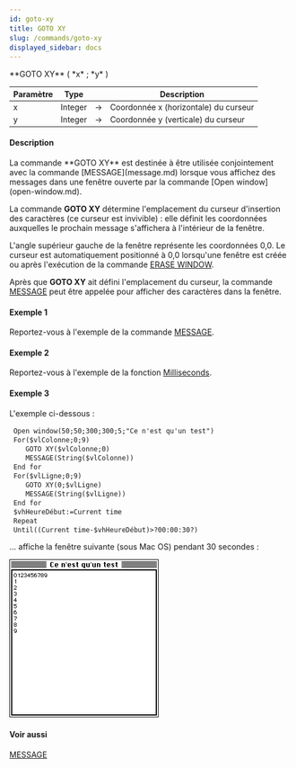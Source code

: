 ```yaml
---
id: goto-xy
title: GOTO XY
slug: /commands/goto-xy
displayed_sidebar: docs
---
```


<!--REF #_command_.GOTO XY.Syntax-->**GOTO XY** ( *x* ; *y* )<!-- END REF-->
<!--REF #_command_.GOTO XY.Params-->
| Paramètre | Type |  | Description |
| --- | --- | --- | --- |
| x | Integer | &#8594;  | Coordonnée x (horizontale) du curseur |
| y | Integer | &#8594;  | Coordonnée y (verticale) du curseur |

<!-- END REF-->

#### Description 

<!--REF #_command_.GOTO XY.Summary-->La commande **GOTO XY** est destinée à être utilisée conjointement avec la commande [MESSAGE](message.md) lorsque vous affichez des messages dans une fenêtre ouverte par la commande [Open window](open-window.md).<!-- END REF--> 

La commande **GOTO XY** détermine l'emplacement du curseur d'insertion des caractères (ce curseur est invivible) : elle définit les coordonnées auxquelles le prochain message s'affichera à l'intérieur de la fenêtre. 

L'angle supérieur gauche de la fenêtre représente les coordonnées 0,0\. Le curseur est automatiquement positionné à 0,0 lorsqu'une fenêtre est créée ou après l'exécution de la commande [ERASE WINDOW](erase-window.md).

Après que **GOTO XY** ait défini l'emplacement du curseur, la commande [MESSAGE](message.md) peut être appelée pour afficher des caractères dans la fenêtre.

#### Exemple 1 

Reportez-vous à l'exemple de la commande [MESSAGE](message.md).

#### Exemple 2 

Reportez-vous à l'exemple de la fonction [Milliseconds](milliseconds.md).

#### Exemple 3 

L'exemple ci-dessous : 

```4d
 Open window(50;50;300;300;5;"Ce n'est qu'un test")
 For($vlColonne;0;9)
    GOTO XY($vlColonne;0)
    MESSAGE(String($vlColonne))
 End for
 For($vlLigne;0;9)
    GOTO XY(0;$vlLigne)
    MESSAGE(String($vlLigne))
 End for
 $vhHeureDébut:=Current time
 Repeat
 Until((Current time-$vhHeureDébut)>?00:00:30?)
```

... affiche la fenêtre suivante (sous Mac OS) pendant 30 secondes :

![](../assets/en/commands/pict25419.fr.png)

#### Voir aussi 

[MESSAGE](message.md)  